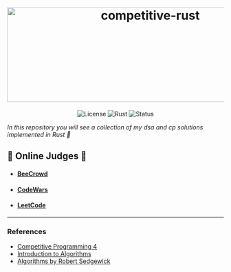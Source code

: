 <h1 align="center">
  <img src="https://socialify.git.ci/luisbernardinello/competitive-rust/image?font=Raleway&language=1&name=1&owner=1&pattern=Solid&theme=Auto" alt="competitive-rust" width="650" height="220" />
</h1>

<p align="center">
  <img src="https://img.shields.io/badge/Code%20License-MIT-blue.svg" alt="License" />
  <img src="https://img.shields.io/badge/Language-Rust-dea584?logo=rust" alt="Rust" />
  <img src="https://img.shields.io/badge/Status-Active-brightgreen" alt="Status" />
</p>

_In this repository you will see a collection of my dsa and cp solutions implemented in Rust :crab:_

## :balloon: Online Judges :balloon:

- #### [BeeCrowd](https://www.beecrowd.com/)
- #### [CodeWars](https://codewars.com/)
- #### [LeetCode](https://leetcode.com/)

---

### References

- [Competitive Programming 4](https://cpbook.net/)
- [Introduction to Algorithms](https://mitpress.mit.edu/books/introduction-algorithms-third-edition)
- [Algorithms by Robert Sedgewick](https://algs4.cs.princeton.edu/home/)
